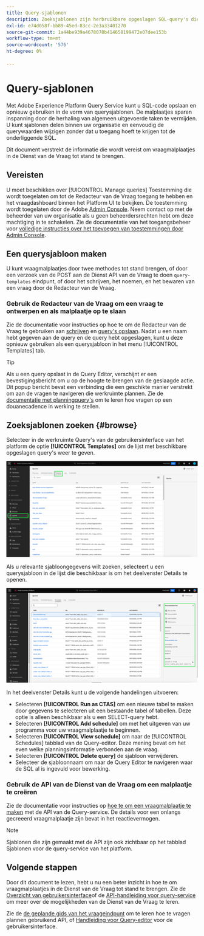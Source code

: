 ```yaml
---
title: Query-sjablonen
description: Zoeksjablonen zijn herbruikbare opgeslagen SQL-query's die andere gebruikers opnieuw kunnen gebruiken om tijd en moeite te besparen. Zij kunnen worden gecreeerd gebruikend de Redacteur van de Vraag of de Dienst API van de Vraag en zijn beschikbaar voor gebruik op alle datasets van het Experience Platform.
exl-id: e74d058f-bb89-45ed-83cc-2e3a33401270
source-git-commit: 1a44be939a4678078b414658199472e07dee153b
workflow-type: tm+mt
source-wordcount: '576'
ht-degree: 0%

---
```


# Query-sjablonen

Met Adobe Experience Platform Query Service kunt u SQL-code opslaan en opnieuw gebruiken in de vorm van querysjablonen. De malplaatjes sparen inspanning door de herhaling van algemeen uitgevoerde taken te vermijden. U kunt sjablonen delen binnen uw organisatie en eenvoudig de querywaarden wijzigen zonder dat u toegang hoeft te krijgen tot de onderliggende SQL.

Dit document verstrekt de informatie die wordt vereist om vraagmalplaatjes in de Dienst van de Vraag tot stand te brengen.

## Vereisten

U moet beschikken over [!UICONTROL Manage queries] Toestemming die wordt toegelaten om tot de Redacteur van de Vraag toegang te hebben en het vraagdashboard binnen het Platform UI te bekijken. De toestemming wordt toegelaten door de Adobe [Admin Console](https://adminconsole.adobe.com/). Neem contact op met de beheerder van uw organisatie als u geen beheerdersrechten hebt om deze machtiging in te schakelen. Zie de documentatie van het toegangsbeheer voor [volledige instructies over het toevoegen van toestemmingen door Admin Console](../../access-control/home.md).

## Een querysjabloon maken

U kunt vraagmalplaatjes door twee methodes tot stand brengen, of door een verzoek van de POST aan de Dienst API van de Vraag te doen `query-templates` eindpunt, of door het schrijven, het noemen, en het bewaren van een vraag door de Redacteur van de Vraag.

### Gebruik de Redacteur van de Vraag om een vraag te ontwerpen en als malplaatje op te slaan

Zie de documentatie voor instructies op hoe te om de Redacteur van de Vraag te gebruiken aan [schrijven](./user-guide.md#query-authoring) en [query&#39;s opslaan](./user-guide.md#saving-queries). Nadat u een naam hebt gegeven aan de query en de query hebt opgeslagen, kunt u deze opnieuw gebruiken als een querysjabloon in het menu [!UICONTROL Templates] tab.

>[!TIP]
>
>Als u een query opslaat in de Query Editor, verschijnt er een bevestigingsbericht om u op de hoogte te brengen van de geslaagde actie. Dit popup bericht bevat een verbinding die een geschikte manier verstrekt om aan de vragen te navigeren die werkruimte plannen. Zie de [documentatie met planningquery&#39;s](./query-schedules.md) om te leren hoe vragen op een douanecadence in werking te stellen.

## Zoeksjablonen zoeken {#browse}

Selecteer in de werkruimte Query&#39;s van de gebruikersinterface van het platform de optie **[!UICONTROL Templates]** om de lijst met beschikbare opgeslagen query&#39;s weer te geven.

![De zoekwerkruimte met het tabblad Sjablonen gemarkeerd.](../images/ui/query-templates/query-templates.png)

Als u relevante sjabloongegevens wilt zoeken, selecteert u een querysjabloon in de lijst die beschikbaar is om het deelvenster Details te openen.

![Het detailpaneel in de zoekwerkruimte met de query-id gemarkeerd.](../images/ui/query-templates/details-panel.png)

In het deelvenster Details kunt u de volgende handelingen uitvoeren:

* Selecteren **[!UICONTROL Run as CTAS]** om een nieuwe tabel te maken door gegevens te selecteren uit een bestaande tabel of tabellen. Deze optie is alleen beschikbaar als u een SELECT-query hebt.
* Selecteren **[!UICONTROL Add schedule]** om met het uitgeven van uw programma voor uw vraagmalplaatje te beginnen.
* Selecteren **[!UICONTROL View schedule]** om naar de [!UICONTROL Schedules] tabblad van de Query-editor. Deze mening bevat om het even welke planningsinformatie verbonden aan de vraag.
* Selecteren **[!UICONTROL Delete query]** de sjabloon verwijderen.
* Selecteer de sjabloonnaam om naar de Query Editor te navigeren waar de SQL al is ingevuld voor bewerking.

### Gebruik de API van de Dienst van de Vraag om een malplaatje te creëren

Zie de documentatie voor instructies op [hoe te om een vraagmalplaatje te maken](../api/query-templates.md#create-a-query-template) met de API van de Query-service. De details voor een onlangs gecreeerd vraagmalplaatje zijn bevat in het reactievermogen.

>[!NOTE]
>
>Sjablonen die zijn gemaakt met de API zijn ook zichtbaar op het tabblad Sjablonen voor de query-service van het platform.

## Volgende stappen

Door dit document te lezen, hebt u nu een beter inzicht in hoe te om vraagmalplaatjes in de Dienst van de Vraag tot stand te brengen. Zie de [Overzicht van gebruikersinterface](./overview.md)of de [API-handleiding voor query-service](../api/getting-started.md) om meer over de mogelijkheden van de Dienst van de Vraag te leren.

Zie de [de geplande gids van het vraageindpunt](../api/scheduled-queries.md) om te leren hoe te vragen plannen gebruikend API, of [Handleiding voor Query-editor](./user-guide.md#scheduled-queries) voor de gebruikersinterface.
